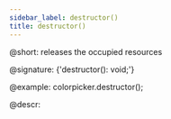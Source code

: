 ```yaml
---
sidebar_label: destructor()
title: destructor()
---          
```


@short: releases the occupied resources

@signature: {'destructor(): void;'}

@example:
colorpicker.destructor();

@descr:

